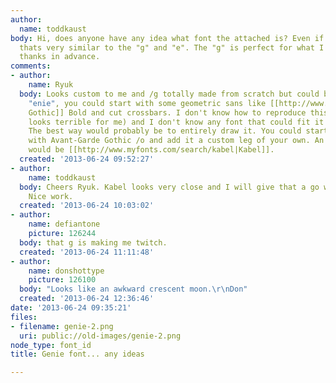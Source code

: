 ```yaml
---
author:
  name: toddkaust
body: Hi, does anyone have any idea what font the attached is? Even if you know something
  thats very similar to the "g" and "e". The "g" is perfect for what I require. Many
  thanks in advance.
comments:
- author:
    name: Ryuk
  body: Looks custom to me and /g totally made from scratch but could be wrong. For
    "enie", you could start with some geometric sans like [[http://www.myfonts.com/fonts/itc/avant-garde-gothic|Avant-Garde
    Gothic]] Bold and cut crossbars. I don't know how to reproduce this /g (which
    looks terrible for me) and I don't know any font that could fit it unfortunately.
    The best way would probably be to entirely draw it. You could start for instance
    with Avant-Garde Gothic /o and add it a custom leg of your own. An easy alternative
    would be [[http://www.myfonts.com/search/kabel|Kabel]].
  created: '2013-06-24 09:52:27'
- author:
    name: toddkaust
  body: Cheers Ryuk. Kabel looks very close and I will give that a go with some adjustments.
    Nice work.
  created: '2013-06-24 10:03:02'
- author:
    name: defiantone
    picture: 126244
  body: that g is making me twitch.
  created: '2013-06-24 11:11:48'
- author:
    name: donshottype
    picture: 126100
  body: "Looks like an awkward crescent moon.\r\nDon"
  created: '2013-06-24 12:36:46'
date: '2013-06-24 09:35:21'
files:
- filename: genie-2.png
  uri: public://old-images/genie-2.png
node_type: font_id
title: Genie font... any ideas

---
```

